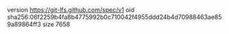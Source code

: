 version https://git-lfs.github.com/spec/v1
oid sha256:06f2259b4fa8b4775992b0c710042f4955ddd24b4d70988463ae859a89864ff3
size 7658
